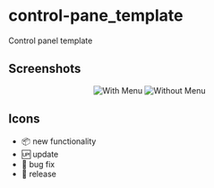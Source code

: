 # control-pane_template

Control panel template

## Screenshots

<p align="center">
    <img sc="https://github.com/bortolettojoaog/control-pane_template/blob/master/images/template1.jpg?raw=true" alt="With Menu" />
    <img sc="https://github.com/bortolettojoaog/control-pane_template/blob/master/images/template2.jpg?raw=true" alt="Without Menu" />
</p>

## Icons

- :package: new functionality
- :up: update
- :bug: bug fix
- :checkered_flag: release